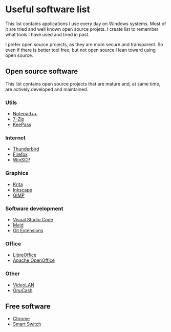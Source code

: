 # Useful software list

This list contains applications I use every day on Windows systems. Most of it are tried and well known open source projets. I create list to remember what tools I have used and tried in past.

I prefer open source projects, as they are more secure and transparent. So even if there is better tool free, but not open source I lean toward using open source. 


## Open source software

This list contains open source projects that are mature and, at same time, are actively developed and maintained.

### Utils

* [Notepad++](https://notepad-plus-plus.org/)
* [7-Zip](https://www.7-zip.org/)
* [KeePass](https://keepass.info/)

### Internet

* [Thunderbird](https://www.thunderbird.net/)
* [Firefox](https://www.mozilla.org/firefox/)
* [WinSCP](https://winscp.net/eng/download.php)

### Graphics

* [Krita](https://krita.org/en/homepage/)
* [Inkscape](https://inkscape.org/en/)
* [GIMP](https://www.gimp.org/)

### Software development

* [Visual Studio Code](https://code.visualstudio.com/)
* [Meld](http://meldmerge.org/)
* [Git Extensions](https://gitextensions.github.io/)

### Office

* [LibreOffice](https://pl.libreoffice.org)
* [Apache OpenOffice](https://www.openoffice.org)

### Other

* [VideoLAN](https://www.videolan.org)
* [GnuCash](https://www.gnucash.org)


## Free software

* [Chrome](https://www.google.com/chrome/)
* [Smart Switch](https://www.samsung.com/smart-switch/)



